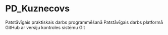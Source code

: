 # PD_Kuznecovs
Patstāvīgais praktiskais darbs programmēšanā
Patstāvīgais darbs platformā GitHub ar versiju kontroles sistēmu Git
